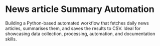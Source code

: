 # News article Summary Automation 

Building a Python-based automated workflow that fetches daily news articles, summarises them, and saves the results to CSV. 
Ideal for showcasing data collection, processing, automation, and documentation skills.





